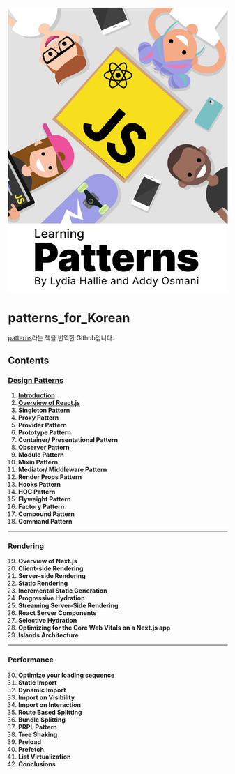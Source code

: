 ![Main](./image/Main.png)

# patterns_for_Korean

[patterns](https://www.patterns.dev/)라는 책을 번역한 Github입니다. 

## Contents

### [Design Patterns](./Design_Patterns/index.md)

1. [**Introduction**](./Design_Patterns/1.Introducion.md)
2. [**Overview of React.js**](./Design_Patterns/2.Overview_of_React.js.md)
3. **Singleton Pattern**
4. **Proxy Pattern**
5. **Provider Pattern**
6. **Prototype Pattern**
7. **Container/ Presentational Pattern**
8. **Observer Pattern**
9. **Module Pattern**
10. **Mixin Pattern**
11. **Mediator/ Middleware Pattern**
12. **Render Props Pattern**
13. **Hooks Pattern**
14. **HOC Pattern**
15. **Flyweight Pattern**
16. **Factory Pattern**
17. **Compound Pattern**
18. **Command Pattern**

---
### Rendering
19. **Overview of Next.js**
20. **Client-side Rendering**
21. **Server-side Rendering**
22. **Static Rendering**
23. **Incremental Static Generation**
24. **Progressive Hydration**
25. **Streaming Server-Side Rendering**
26. **React Server Components**
27. **Selective Hydration**
28. **Optimizing for the Core Web Vitals on a Next.js app**
29. **Islands Architecture**

---
### Performance
30. **Optimize your loading sequence**
31. **Static Import**
32. **Dynamic Import**
33. **Import on Visibility**
34. **Import on Interaction**
35. **Route Based Splitting**
36. **Bundle Splitting**
37. **PRPL Pattern**
38. **Tree Shaking**
39. **Preload**
40. **Prefetch**
41. **List Virtualization**
42. **Conclusions**
